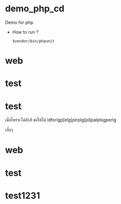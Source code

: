 demo_php_cd
===========

Demo for php


* How to run ?

  ```
  $vendor/bin/phpunit
  ```
# web
# test
# test
เมื่อไหร่จะได้สักที
ขอให้ได้
ldforlgp[elg[plrplg[pl[palplsgperlg


เบื่อๆ


# web
# test
# test1231
